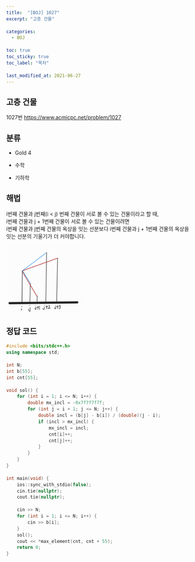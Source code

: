 ```yaml
---
title:  "[BOJ] 1027"
excerpt: "고층 건물"

categories:
  - BOJ

toc: true
toc_sticky: true
toc_label: "목차"

last_modified_at: 2021-06-27
---
```


## 고층 건물
1027번 <https://www.acmicpc.net/problem/1027>

## 분류
* Gold 4

* 수학
* 기하학

## 해법
i번째 건물과 j번째(i < j) 번째 건물이 서로 볼 수 있는 건물이라고 할 때,<br>
i번째 건물과 j + 1번째 건물이 서로 볼 수 있는 건물이려면<br>
i번째 건물과 j번째 건물의 옥상을 잇는 선분보다 i번째 건물과 j + 1번째 건물의 옥상을 잇는 선분의 기울기가 더 커야합니다.

<img src = "/assets/images/boj/1027.jpg" width = "40%" height = "40%">

## 정답 코드
```cpp
#include <bits/stdc++.h>
using namespace std;

int N;
int b[55];
int cnt[55];

void sol() {
    for (int i = 1; i <= N; i++) {
        double mx_incl = -0x7f7f7f7f;
        for (int j = i + 1; j <= N; j++) {
            double incl = (b[j] - b[i]) / (double)(j - i);
            if (incl > mx_incl) {
                mx_incl = incl;
                cnt[i]++;
                cnt[j]++;
            }
        }
    }
}

int main(void) {
    ios::sync_with_stdio(false);
    cin.tie(nullptr);
    cout.tie(nullptr);

    cin >> N;
    for (int i = 1; i <= N; i++) {
        cin >> b[i];
    }
    sol();
    cout << *max_element(cnt, cnt + 55);
    return 0;
}
```